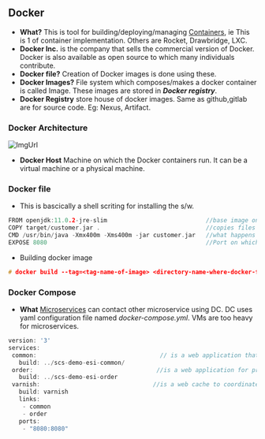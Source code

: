 ## Docker
- **What?** This is tool for building/deploying/managing [Containers](/System-Design/Concepts/All_About_Containers/Container.md), ie This is 1 of container implementation. Others are Rocket, Drawbridge, LXC.
- **Docker Inc.** is the company that sells the commercial version of Docker. Docker is also available as open source to which many individuals contribute.
- **Docker file?** Creation of Docker images is done using these.
- **Docker Images?** File system which composes/makes a docker container is called Image. These images are stored in ***Docker registry***.
- **Docker Registry** store house of docker images. Same as github,gitlab are for source code. Eg: Nexus, Artifact.

### Docker Architecture
![ImgUrl](https://i.ibb.co/Hz89jmJ/dc.png)
  - **Docker Host** Machine on which the Docker containers run. It can be a virtual machine or a physical machine.
    
### Docker file
- This is bascically a shell scriting for installing the s/w.
```c
FROM openjdk:11.0.2-jre-slim                            //base image on which the installation is based
COPY target/customer.jar .                              //copies files in the Docker image
CMD /usr/bin/java -Xmx400m -Xms400m -jar customer.jar   //what happens when the Docker container is started
EXPOSE 8080                                             //Port on which docker is available
```
- Building docker image
```c
# docker build --tag=<tag-name-of-image> <directory-name-where-docker-file-is-present>    //docker is command line tool
```

### Docker Compose
- **What** [Microservices](/System-Design/Concepts/MicroServices/What_is_Microservice.md) can contact other microservice using DC. DC uses yaml configuration file named *docker-compose.yml*. VMs are too heavy for microservices.
 ```c
 version: '3'
services:
  common:                                   // is a web application that is supposed to deliver common artifacts.
    build: ../scs-demo-esi-common/
  order:                                   //is a web application for processing orders.
    build: ../scs-demo-esi-order
  varnish:                                //is a web cache to coordinate the two web applications.
    build: varnish
    links:
     - common
     - order
    ports:
     - "8080:8080"
 ```
